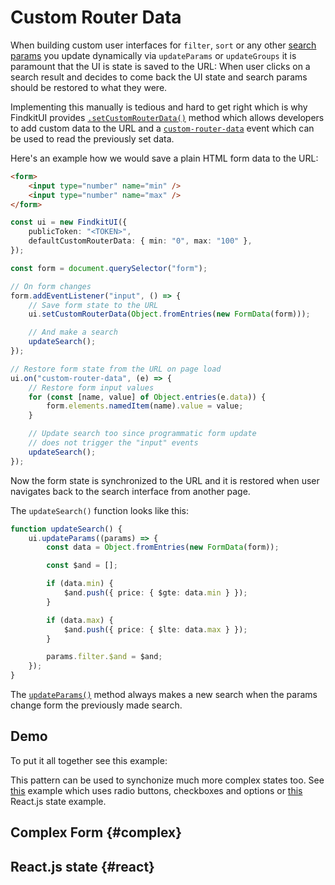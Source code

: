 # Custom Router Data

When building custom user interfaces for `filter`, `sort` or any other [search
params](/ui/api/params) you update dynamically via `updateParams` or
`updateGroups` it is paramount that the UI is state is saved to the URL: When
user clicks on a search result and decides to come back the UI state and search
params should be restored to what they were.

Implementing this manually is tedious and hard to get right which is why
FindkitUI provides [`.setCustomRouterData()`](/ui/api/#setCustomRouterData)
method which allows developers to add custom data to the URL and a
[`custom-router-data`](/ui/api/events#custom-router-data) event which can be
used to read the previously set data.

Here's an example how we would save a plain HTML form data to the URL:

```html
<form>
	<input type="number" name="min" />
	<input type="number" name="max" />
</form>
```

```ts
const ui = new FindkitUI({
	publicToken: "<TOKEN>",
	defaultCustomRouterData: { min: "0", max: "100" },
});

const form = document.querySelector("form");

// On form changes
form.addEventListener("input", () => {
	// Save form state to the URL
	ui.setCustomRouterData(Object.fromEntries(new FormData(form)));

	// And make a search
	updateSearch();
});

// Restore form state from the URL on page load
ui.on("custom-router-data", (e) => {
	// Restore form input values
	for (const [name, value] of Object.entries(e.data)) {
		form.elements.namedItem(name).value = value;
	}

	// Update search too since programmatic form update
	// does not trigger the "input" events
	updateSearch();
});
```

Now the form state is synchronized to the URL and it is restored when user
navigates back to the search interface from another page.

The `updateSearch()` function looks like this:

```ts
function updateSearch() {
	ui.updateParams((params) => {
		const data = Object.fromEntries(new FormData(form));

		const $and = [];

		if (data.min) {
			$and.push({ price: { $gte: data.min } });
		}

		if (data.max) {
			$and.push({ price: { $lte: data.max } });
		}

		params.filter.$and = $and;
	});
}
```

The [`updateParams()`](/ui/api/#updateParams) method always makes a new search
when the params change form the previously made search.

## Demo

To put it all together see this example:

<Codesandbox example="static/custom-ui" />

This pattern can be used to synchonize much more complex states too. See
[this](todo) example which uses radio buttons, checkboxes and options or
[this](todo) React.js state example.

## Complex Form {#complex}

## React.js state {#react}
